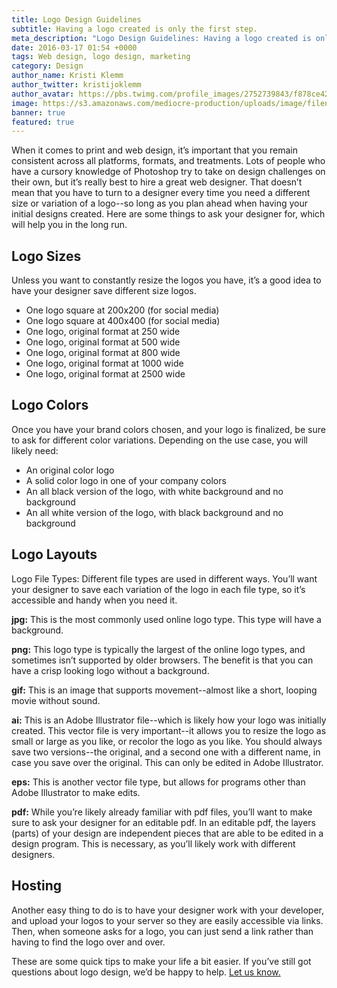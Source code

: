 ```yaml
---
title: Logo Design Guidelines
subtitle: Having a logo created is only the first step.
meta_description: "Logo Design Guidelines: Having a logo created is only the first step.""
date: 2016-03-17 01:54 +0000
tags: Web design, logo design, marketing
category: Design
author_name: Kristi Klemm
author_twitter: kristijoklemm
author_avatar: https://pbs.twimg.com/profile_images/2752739843/f878ce42bbeb25aec4c29e24240ae98d.png
image: https://s3.amazonaws.com/mediocre-production/uploads/image/filename/72/LEJ7HJ5BEA.jpg
banner: true
featured: true
---
```


When it comes to print and web design, it’s important that you remain consistent across all platforms, formats, and treatments. Lots of people who have a cursory knowledge of Photoshop try to take on design challenges on their own, but it’s really best to hire a great web designer. That doesn’t mean that you have to turn to a designer every time you need a different size or variation of a logo--so long as you plan ahead when having your initial designs created. Here are some things to ask your designer for, which will help you in the long run.

## Logo Sizes
Unless you want to constantly resize the logos you have, it’s a good idea to have your designer save different size logos. 

- One logo square at 200x200 (for social media)
- One logo square at 400x400 (for social media)
- One logo, original format at 250 wide
- One logo, original format at 500 wide
- One logo, original format at 800 wide
- One logo, original format at 1000 wide
- One logo, original format at 2500 wide


## Logo Colors 
Once you have your brand colors chosen, and your logo is finalized, be sure to ask for different color variations. Depending on the use case, you will likely need:

- An original color logo
- A solid color logo in one of your company colors
- An all black version of the logo, with white background and no background
- An all white version of the logo, with black background and no background

## Logo Layouts
Logo File Types: Different file types are used in different ways. You’ll want your designer to save each variation of the logo in each file type, so it’s accessible and handy when you need it.

**jpg:** This is the most commonly used online logo type. This type will have a background.

**png:** This logo type is typically the largest of the online logo types, and sometimes isn’t supported by older browsers. The benefit is that you can have a crisp looking logo without a background.

**gif:** This is an image that supports movement--almost like a short, looping movie without sound.

**ai:** This is an Adobe Illustrator file--which is likely how your logo was initially created. This vector file is very important--it allows you to resize the logo as small or large as you like, or recolor the logo as you like. You should always save two versions--the original, and a second one with a different name, in case you save over the original. This can only be edited in Adobe Illustrator.

**eps:** This is another vector file type, but allows for programs other than Adobe Illustrator to make edits.

**pdf:** While you’re likely already familiar with pdf files, you’ll want to make sure to ask your designer for an editable pdf. In an editable pdf, the layers (parts) of your design are independent pieces that are able to be edited in a design program. This is necessary, as you’ll likely work with different designers.

## Hosting
Another easy thing to do is to have your designer work with your developer, and upload your logos to your server so they are easily accessible via links. Then, when someone asks for a logo, you can just send a link rather than having to find the logo over and over. 

These are some quick tips to make your life a bit easier. If you’ve still got questions about logo design, we’d be happy to help. <a data-toggle="modal" data-planner-button="true" data-planner-source="blog-post-logo-design-guidelines" href="#modal-project-planner">Let us know.</a>
